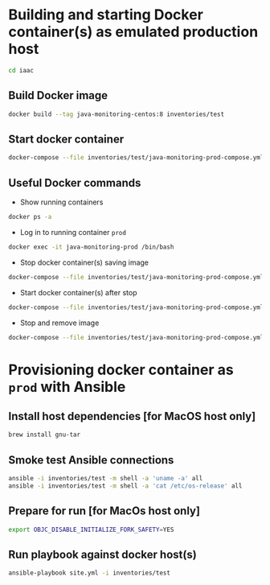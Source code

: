 Building and starting Docker container(s) as emulated production host
=====================================================================

```bash
cd iaac
```

Build Docker image
------------------
```bash
docker build --tag java-monitoring-centos:8 inventories/test
```

Start docker container
-----------------------------------
```bash
docker-compose --file inventories/test/java-monitoring-prod-compose.yml up --detach
```

Useful Docker commands
----------------------
- Show running containers
```bash
docker ps -a
```

- Log in to running container `prod`
```bash
docker exec -it java-monitoring-prod /bin/bash
```

- Stop docker container(s) saving image
```bash
docker-compose --file inventories/test/java-monitoring-prod-compose.yml stop
```

- Start docker container(s) after stop
```bash
docker-compose --file inventories/test/java-monitoring-prod-compose.yml start
```

- Stop and remove image
```bash
docker-compose --file inventories/test/java-monitoring-prod-compose.yml down
```


Provisioning docker container as `prod` with Ansible
====================================================

Install host dependencies [for MacOS host only]
-----------------------------------------------
```bash
brew install gnu-tar
```

Smoke test Ansible connections
------------------------------
```bash
ansible -i inventories/test -m shell -a 'uname -a' all
ansible -i inventories/test -m shell -a 'cat /etc/os-release' all
```

Prepare for run [for MacOs host only]
-------------------------------------
```bash
export OBJC_DISABLE_INITIALIZE_FORK_SAFETY=YES
```

Run playbook against docker host(s)
-----------------------------------
```bash
ansible-playbook site.yml -i inventories/test
```
